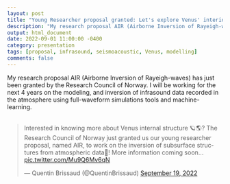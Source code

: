 ```yaml
---
layout: post
title: "Young Researcher proposal granted: Let's explore Venus' interior with balloons!"
description: "My research proposal AIR (Airborne Inversion of Rayeigh-waves) has just been granted."
output: html_document
date: 2022-09-01 11:00:00 -0400
category: presentation
tags: [proposal, infrasound, seismoacoustic, Venus, modelling]
comments: false
---
```


My research proposal AIR (Airborne Inversion of Rayeigh-waves) has just been granted by the Research Council of Norway. I will be working for the next 4 years on the modeling, and inversion of infrasound data recorded in the atmosphere using full-waveform simulations tools and machine-learning.<br><br>

<blockquote class="twitter-tweet"><p lang="en" dir="ltr">Interested in knowing more about Venus internal structure 🪐🌎? The Research Council of Norway just granted us our young researcher proposal, named AIR, to work on the inversion of subsurface structures from atmospheric data🎈! More information coming soon... <a href="https://t.co/Mu9Q6Mv6qN">pic.twitter.com/Mu9Q6Mv6qN</a></p>&mdash; Quentin Brissaud (@QuentinBrissaud) <a href="https://twitter.com/QuentinBrissaud/status/1571793641051508736?ref_src=twsrc%5Etfw">September 19, 2022</a></blockquote> <script async src="https://platform.twitter.com/widgets.js" charset="utf-8"></script>